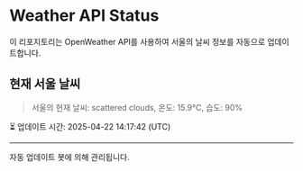 
# Weather API Status

이 리포지토리는 OpenWeather API를 사용하여 서울의 날씨 정보를 자동으로 업데이트합니다.

## 현재 서울 날씨
> 서울의 현재 날씨: scattered clouds, 온도: 15.9°C, 습도: 90%

⏳ 업데이트 시간: 2025-04-22 14:17:42 (UTC)

---
자동 업데이트 봇에 의해 관리됩니다.
